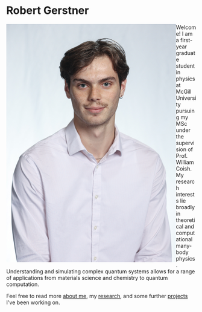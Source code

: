 # Robert Gerstner


<img src="./home_media/headshot1.jpg" alt="Headshot1" style="height:630px; width:450px; float:left;"> 
Welcome! I am a first-year graduate student in physics at McGill University pursuing my MSc under the supervision of Prof. William Coish. My research interests lie broadly in theoretical and computational many-body physics. Understanding and simulating complex quantum systems allows for a range of applications from materials science and chemistry to quantum computation.

Feel free to read more [about me](./about/index.md), my [research](./research/index.md), and some further [projects](./projects/index.md) I've been working on.
